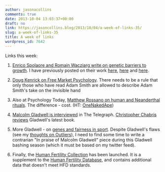 ```yaml
---
author: jasonacollins
comments: true
date: 2013-10-04 13:03:37+00:00
draft: no
link: https://jasoncollins.blog/2013/10/04/a-week-of-links-35/
slug: a-week-of-links-35
title: A week of links
wordpress_id: 7642
---
```


Links this week:



	
  1. [Enrico Spolaore and Romain Wacziarg write on genetic barriers to growth](http://www.voxeu.org/article/long-term-barriers-growth). I have previously posted on their work [here](https://jasoncollins.blog/2013/07/the-deep-roots-of-economic-development/), [here](https://jasoncollins.blog/2013/07/the-intergenerational-transmission-of-economic-development/) and [here](https://jasoncollins.blog/2011/03/genetic-distance-and-economic-development/).

	
  2. [Doug Kenrick on Free Market Psychology](http://www.psychologytoday.com/blog/sex-murder-and-the-meaning-life/201309/cruzonomics-the-problem-free-market-psychology). There needs to be a rule that only those who have read Adam Smith are allowed to describe Adam Smith's take on the invisible hand

	
  3. Also at Psychology Today, [Matthew Rossano on human and Neanderthal rituals](http://www.psychologytoday.com/blog/mortal-rituals/201309/two-caves-two-rituals-two-species). The difference - cost. (HT: [OneNakedApe](https://twitter.com/OneNakedApe))

	
  4. [Malcolm Gladwell is interviewed](http://www.telegraph.co.uk/culture/books/authorinterviews/10335491/Malcolm-Gladwell-interview.html) in The Telegraph. [Christopher Chabris reviews](http://online.wsj.com/article/SB10001424052702304713704579093090254007968.html) Gladwell's latest book.

	
  5. More Gladwell - on [genes and fairness in sport](http://www.newyorker.com/arts/critics/atlarge/2013/09/09/130909crat_atlarge_gladwell?currentPage=all). Despite Gladwell's flaws (see my [thoughts on Outliers](https://jasoncollins.blog/2011/03/gladwells-outliers/)), I need to find some time to write a contrarian "In praise of Malcolm Gladwell" piece during this Gladwell bashing season (which it must be based on my twitter feed).

	
  6. Finally, the [Human Fertility Collection](http://www.fertilitydata.org/cgi-bin/index.php) has been launched. It is a supplement to the [Human Fertility Database](http://www.humanfertility.org/cgi-bin/main.php), and contains additional data that doesn't meet HFD standards.


